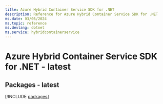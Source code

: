 ```yaml
---
title: Azure Hybrid Container Service SDK for .NET
description: Reference for Azure Hybrid Container Service SDK for .NET
ms.date: 03/05/2024
ms.topic: reference
ms.devlang: dotnet
ms.service: hybridcontainerservice
---
```

# Azure Hybrid Container Service SDK for .NET - latest
## Packages - latest
[!INCLUDE [packages](hybrid-container-service-index.md)]